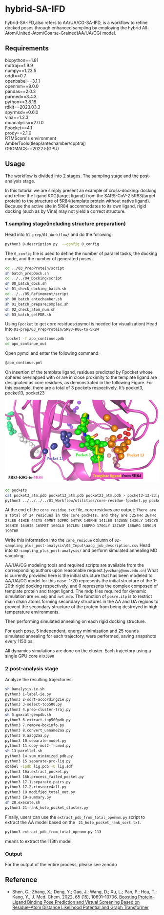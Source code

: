 # hybrid-SA-IFD

hybrid-SA-IFD,also refers to AA/UA/CG-SA-IFD, is a workflow to refine docked poses through enhanced sampling by employing the hybrid All-Atom/United-Atom/Coarse-Grained(AA/UA/CG) model. 

## Requirements
biopython==1.81  
mdtraj==1.9.9  
numpy==1.23.5  
oddt==0.7  
openbabel==3.1.1  
openmm==8.0.0  
pandas==2.0.3  
parmed==3.4.3  
python==3.8.18  
rdkit==2023.03.3  
spyrmsd==0.6.0  
vina==1.2.3  
mdanalysis==2.0.0  
Fpocket==4.1  
prody==2.1.0  
RTMScore's environment  
AmberTools(tleap/antechamber/cpptraj)  
GROMACS==2022.5(GPU)  

## Usage
The workflow is divided into 2 stages. The sampling stage and the post-analysis stage.

In this tutorial we are simply present an example of cross-docking: docking and refine the ligand K0G(target ligand) from the SARS-CoV-2 5R83(target protein) to the structure of 5R84(template protein without native ligand). Because the active site in 5R84 accommodates to its own ligand, rigid docking (such as by Vina) may not yield a correct structure.

### 1.sampling stage(including structure preparation)
Head into `01-prep/01_Workflow/` and do the following:
```bash
python3 0-description.py  --config 0_config
```
The `0_config` file is used to define the number of parallel tasks, the docking mode, and the number of generated poses.
```bash
cd ../03_PrepProtein/script
sh batch_prepDock.sh
cd ../../04_Docking/script
sh 00_batch_dock.sh
sh 01_check_docking_batch.sh
cd ../../05_Refinement/script
sh 00_batch_antechamber.sh
sh 01_batch_prepareComplex.sh
sh 02_check_atom_num.sh
sh 03_batch_getPDB.sh
```
Using `Fpocket` to get core residues:(pymol is needed for visualization)
Head into `01-prep/03_PrepProtein/5R83-K0G-to-5R84`
```bash
fpocket -f apo_continue.pdb
cd apo_continue_out
```
Open pymol and enter the following command:
```bash
@apo_continue.pml
```
On insertion of the template ligand, residues predicted by Fpocket whose spheres overlapped with or are in close proximity to the template ligand are designated as core residues, as demonstrated in the following Figure. For this example, there are a total of 3 pockets respectively. It’s pocket3, pocket13, pocket23
<div align=center>
<img src='./fpocket.png' width='600',height="300px">
</div> 

```bash
cd pockets
cat pocket3_atm.pdb pocket13_atm.pdb pocket23_atm.pdb > pocket3-13-23.pdb
python3 ../../../../01_Workflow/utilities/core-residue-fpocket.py pocket3-13-23.pdb > core_residue.txt
```
At the end of the `core_residue.txt` file, core residues are output:
`There are a total of 24 residues in the core pockets, and they are :25THR 26THR 27LEU 41HIE 44CYS 49MET 52PRO 54TYR 140PHE 141LEU 142ASN 143GLY 145CYS 163HIE 164HIE 165MET 166GLU 167LEU 168PRO 170GLY 187ASP 188ARG 189GLN 190THR`

Write this information into the `core_residue` column of `02-sampling_plus_post-analysis\02_Input\aacg_job_description.csv`
Head into `02-sampling_plus_post-analysis/` and perform simulated annealing MD sampling:

AA/UA/CG modeling tools and required scripts are available from the corresponding authors upon reasonable request.(`ywzhang@nnu.edu.cn`) 
What is currently provided here is the initial structure that has been modeled to AA/UA/CG model for this case.
1-20 represents the initial structure of the 1-20th rigid docking respectively, and 0 represents the complex composed of template protein and target ligand. The mdp files required for dynamic simulation are `em.mdp` and `nvt.mdp`. The function of `posre.itp` is to restrict main chain atoms forming secondary structures in the AA and UA regions to prevent the secondary structure of the protein from being destroyed in high temperature environments.

Then performing simulated annealing on each rigid docking structure.

For each pose, 5 independent, energy minimization and 25 rounds simulated annealing for each trajectory, were performed, saving snapshots every 1150 ps.

All dynamics simulations are done on the cluster. Each trajectory using a single GPU core `RTX3090`
### 2.post-analysis stage
Analyze the resulting trajectories:
```bash
sh 0analysis-ie.sh
python3 1-label-ie.py
python3 2-sort-according2ie.py
python3 3-select-top500.py
python3 4.prep-cluster-traj.py
sh 5.gmxcat-genpdb.sh
python3 6.extract-top500pdb.py
python3 7.remove-boxinfo.py
python3 8.convert_uaname2aa.py
python3 9.aacg2aa.py
python3 10.separate-model.py
python3 11.copy-mol2-frcmod.py
sh 13-parellel.sh
python3 14.sum_minimized_pdb.py
python3 15.separate-pro-lig.py
obabel -ipdb lig.pdb -O lig.sdf
python3 16a.extract_pocket.py
python3 16b.process_failed_pocket.py
python3 17-1.separate-pairs.py
python3 17-2.rtmscore4all.py
python3 18.modified_total_out.py
python3 19-summary.py
sh 20.execute.sh
python3 21-rank_holo_pocket_cluster.py
```
Finally, users can use the `extract_pdb_from_total_openmm.py` script to extract the AA model based on the ` 21_holo_pocket_rank_sort.txt`.
```bash
python3 extract_pdb_from_total_openmm.py 113
```
means to extract the 113th model.
### Output
For the output of the entire process, please see zenodo

## Reference
- Shen, C.; Zhang, X.; Deng, Y.; Gao, J.; Wang, D.; Xu, L.; Pan, P.; Hou, T.; Kang, Y., J. Med. Chem. 2022, 65 (15), 10691–10706.
[Boosting Protein–Ligand Binding Pose Prediction and Virtual Screening Based on Residue–Atom Distance Likelihood Potential and Graph Transformer](https://pubs.acs.org/doi/10.1021/acs.jmedchem.2c00991)
